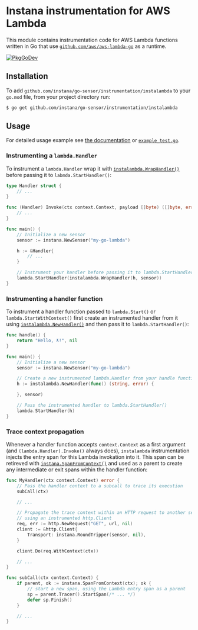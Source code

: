 Instana instrumentation for AWS Lambda
======================================

This module contains instrumentation code for AWS Lambda functions written in Go that use
[`github.com/aws/aws-lambda-go`](https://github.com/aws/aws-lambda-go) as a runtime.

[![PkgGoDev](https://pkg.go.dev/badge/github.com/instana/go-sensor/instrumentation/instalambda)](https://pkg.go.dev/github.com/instana/go-sensor/instrumentation/instalambda)

Installation
------------

To add `github.com/instana/go-sensor/instrumentation/instalambda` to your `go.mod` file, from your project directory
run:

```bash
$ go get github.com/instana/go-sensor/instrumentation/instalambda
```

Usage
-----

For detailed usage example see [the documentation][godoc] or [`example_test.go`](./example_test.go).

### Instrumenting a `lambda.Handler`

To instrument a `lambda.Handler` wrap it with [`instalambda.WrapHandler()`][instalambda.WrapHandler] before passing it
to `labmda.StartHandler()`:

```go
type Handler struct {
	// ...
}

func (Handler) Invoke(ctx context.Context, payload []byte) ([]byte, error) {
	// ...
}

func main() {
	// Initialize a new sensor
	sensor := instana.NewSensor("my-go-lambda")

	h := &Handler{
		// ...
	}

	// Instrument your handler before passing it to lambda.StartHandler()
	lambda.StartHandler(instalambda.WrapHandler(h, sensor))
}
```

### Instrumenting a handler function

To instrument a handler function passed to `lambda.Start()` or `lambda.StartWithContext()` first create an instrumented
handler from it using [`instalambda.NewHandler()`][instalambda.NewHandler] and then pass it to `lambda.StartHandler()`:

```go
func handle() {
	return "Hello, ƛ!", nil
}

func main() {
	// Initialize a new sensor
	sensor := instana.NewSensor("my-go-lambda")

	// Create a new instrumented lambda.Handler from your handle function
	h := instalambda.NewHandler(func() (string, error) {

	}, sensor)

	// Pass the instrumented handler to lambda.StartHandler()
	lambda.StartHandler(h)
}
```

### Trace context propagation

Whenever a handler function accepts `context.Context` as a first argument (and `(lambda.Handler).Invoke()` always does), `instalambda`
instrumentation injects the entry span for this Lambda invokation into it. This span can be retireved with
[`instana.SpanFromContext()`][instana.SpanFromContext] and used as a parent to create any intermediate or exit spans within the handler function:

```go
func MyHandler(ctx context.Context) error {
	// Pass the handler context to a subcall to trace its execution
	subCall(ctx)

	// ...

	// Propagate the trace context within an HTTP request to another service monitored with Instana
	// using an instrumented http.Client
	req, err := http.NewRequest("GET", url, nil)
    client := &http.Client{
	    Transport: instana.RoundTripper(sensor, nil),
	}

	client.Do(req.WithContext(ctx))

	// ...
}

func subCall(ctx context.Context) {
	if parent, ok := instana.SpanFromContext(ctx); ok {
		// start a new span, using the Lambda entry span as a parent
		sp = parent.Tracer().StartSpan(/* ... */)
		defer sp.Finish()
	}

	// ...
}
```

[godoc]: https://pkg.go.dev/github.com/instana/go-sensor/instrumentation/instalambda
[instalambda.NewHandler]: https://pkg.go.dev/github.com/instana/go-sensor/instrumentation/instalambda#NewHandler
[instalambda.WrapHandler]: https://pkg.go.dev/github.com/instana/go-sensor/instrumentation/instalambda#WrapHandler
[instana.SpanFromContext]: https://pkg.go.dev/github.com/instana/go-sensor#SpanFromContext

<!---
Mandatory comment section for CI/CD !!
target-pkg-url: github.com/aws/aws-lambda-go
current-version: v1.43.0
--->
